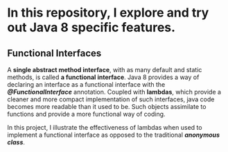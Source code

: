 # In this repository, I explore and try out Java 8 specific features.

## Functional Interfaces

A **single abstract method interface**, with as many default and static methods, is called **a functional interface**. 
Java 8 provides a way of declaring an interface as a functional interface with the **_@FunctionalInterface_** annotation.
Coupled with **lambdas**, which provide a cleaner and more compact implementation of such interfaces, java code becomes more readable than it used to be. Such objects assimilate to functions and provide a more functional way of coding.

In this project, I illustrate the effectiveness of lambdas when used to implement a functional interface as opposed to the traditional **_anonymous class_**.
